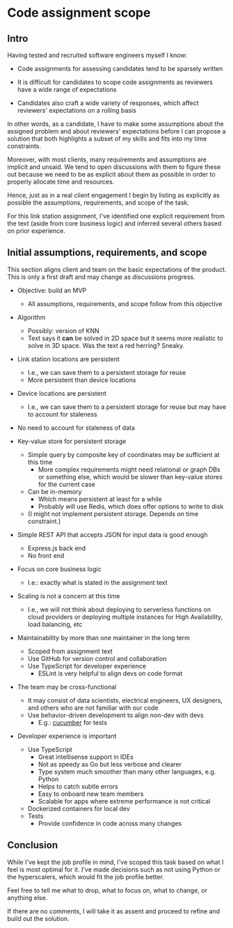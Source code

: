 # Code assignment scope

## Intro

Having tested and recruited software engineers myself I know:

- Code assignments for assessing candidates tend to be sparsely written

- It is difficult for candidates to scope code assignments as reviewers have a wide range of expectations

- Candidates also craft a wide variety of responses, which affect reviewers' expectations on a rolling basis

In other words, as a candidate, I have to make some assumptions about the assigned problem and about reviewers' expectations before I can propose a solution that both highlights a subset of my skills and fits into my time constraints.

Moreover, with most clients, many requirements and assumptions are implicit and unsaid. We tend to open discussions with them to figure these out because we need to be as explicit about them as possible in order to properly allocate time and resources.

Hence, just as in a real client engagement I begin by listing as explicitly as possible the assumptions, requirements, and scope of the task.

For this link station assignment, I've identified one explicit requirement from the text (aside from core business logic) and inferred several others based on prior experience.


## Initial assumptions, requirements, and scope

This section aligns client and team on the basic expectations of the product. This is only a first draft and may change as discussions progress.

- Objective: build an MVP
  - All assumptions, requirements, and scope follow from this objective

- Algorithm
  - Possibly: version of KNN
  - Text says it __can__ be solved in 2D space but it seems more realistic to solve in 3D space. Was the text a red herring? Sneaky.

- Link station locations are persistent
  - I.e., we can save them to a persistent storage for reuse
  - More persistent than device locations

- Device locations are persistent
  - I.e., we can save them to a persistent storage for reuse but may have to account for staleness

- No need to account for staleness of data

- Key-value store for persistent storage
  - Simple query by composite key of coordinates may be sufficient at this time
    - More complex requirements might need relational or graph DBs or something else, which would be slower than key-value stores for the current case
  - Can be in-memory
    - Which means persistent at least for a while
    - Probably will use Redis, which does offer options to write to disk
  - (I might not implement persistent storage. Depends on time constraint.)

- Simple REST API that accepts JSON for input data is good enough
  - Express.js back end
  - No front end

- Focus on core business logic
  - I.e.: exactly what is stated in the assignment text

- Scaling is not a concern at this time
  - I.e., we will not think about deploying to serverless functions on cloud providers or deploying multiple instances for High Availability, load balancing, etc

- Maintainability by more than one maintainer in the long term
  - Scoped from assignment text
  - Use GitHub for version control and collaboration
  - Use TypeScript for developer experience
    - ESLint is very helpful to align devs on code format
  
- The team may be cross-functional
  - It may consist of data scientists, electrical engineers, UX designers, and others who are not familiar with our code
  - Use behavior-driven development to align non-dev with devs
    - E.g.: [cucumber](https://github.com/cucumber/cucumber-js) for tests

- Developer experience is important
  - Use TypeScript
      - Great intellisense support in IDEs
      - Not as speedy as Go but less verbose and clearer
      - Type system much smoother than many other languages, e.g. Python
      - Helps to catch subtle errors
      - Easy to onboard new team members
      - Scalable for apps where extreme performance is not critical
  - Dockerized containers for local dev
  - Tests
    - Provide confidence in code across many changes

## Conclusion

While I've kept the job profile in mind, I've scoped this task based on what I feel is most optimal for it. I've made decisions such as not using Python or the hyperscalers, which would fit the job profile better.

Feel free to tell me what to drop, what to focus on, what to change, or anything else.

If there are no comments, I will take it as assent and proceed to refine and build out the solution.